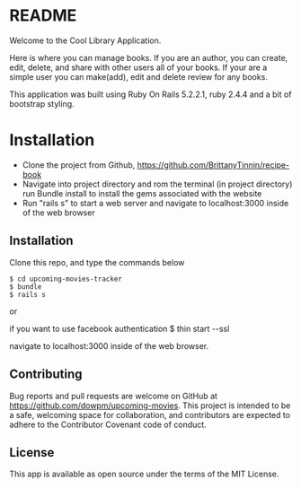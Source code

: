 # README

Welcome to the Cool Library Application.

Here is where you can manage books. If you are an author, you can create, edit, delete, and share with other users all of your books. If your are a simple user you can make(add), edit and delete review for any books.

This application was built using Ruby On Rails  5.2.2.1, ruby 2.4.4 and a bit of bootstrap styling.

# Installation

  * Clone the project from Github, https://github.com/BrittanyTinnin/recipe-book
  * Navigate into project directory and rom the terminal (in project directory) run Bundle install to install the gems associated with the website
  * Run "rails s" to start a web server and navigate to localhost:3000 inside of the web browser
## Installation

Clone this repo, and type the commands below

    $ cd upcoming-movies-tracker
    $ bundle
    $ rails s 
or

if you want to use facebook authentication
    $ thin start --ssl

navigate to localhost:3000 inside of the web browser.

    
## Contributing

Bug reports and pull requests are welcome on GitHub at https://github.com/dowpm/upcoming-movies. This project is intended to be a safe, welcoming space for collaboration, and contributors are expected to adhere to the Contributor Covenant code of conduct.

## License

This app is available as open source under the terms of the MIT License.
